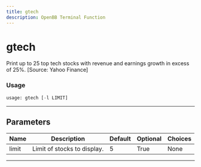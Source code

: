 ```yaml
---
title: gtech
description: OpenBB Terminal Function
---
```


# gtech

Print up to 25 top tech stocks with revenue and earnings growth in excess of 25%. [Source: Yahoo Finance]

### Usage

```python
usage: gtech [-l LIMIT]
```

---

## Parameters

| Name | Description | Default | Optional | Choices |
| ---- | ----------- | ------- | -------- | ------- |
| limit | Limit of stocks to display. | 5 | True | None |
---

